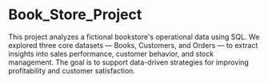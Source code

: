 # Book_Store_Project
This project analyzes a fictional bookstore's operational data using SQL. We explored three core datasets — Books, Customers, and Orders — to extract insights into sales performance, customer behavior, and stock management. The goal is to support data-driven strategies for improving profitability and customer satisfaction.

